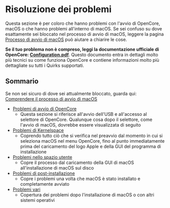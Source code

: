 # Risoluzione dei problemi

Questa sezione è per coloro che hanno problemi con l'avvio di OpenCore, macOS o che hanno problemi all'interno di macOS. Se sei confuso su dove esattamente sei bloccato nel processo di avvio di macOS, leggere la pagina [Processo di avvio di macOS](/troubleshooting/boot.md) può aiutare a chiarire le cose.

**Se il tuo problema non è compreso, leggi la documentazione ufficiale di OpenCore: [Configuration.pdf](https://github.com/acidanthera/OpenCorePkg/blob/master/Docs/Configuration.pdf)**. Questo documento entra in dettagli molto più tecnici su come funziona OpenCore e contiene informazioni molto più dettagliate su tutti i Quirks supportati.

## Sommario

Se non sei sicuro di dove sei attualmente bloccato, guarda qui: [Comprendere il processo di avvio di macOS](/troubleshooting/boot.md)

* [Problemi di avvio di OpenCore](./extended/opencore-issues.md)
  * Questa sezione si riferisce all'avvio dell'USB e all'accesso al selettore di OpenCore. Qualunque cosa dopo il selettore, come l'avvio di macOS, dovrebbe essere visualizzata di seguito
* [Problemi di Kernelspace](./extended/kernel-issues.md)
  * Coprendo tutto ciò che si verifica nel preavvio dal momento in cui si seleziona macOS nel menu OpenCore, fino al punto immediatamente prima del caricamento del logo Apple e della GUI del programma di installazione
* [Problemi nello spazio utente](./extended/userspace-issues.md)
  * Copre il processo dal caricamento della GUI di macOS all'installazione di macOS sul disco
* [Problemi di post-installazione](./extended/post-issues.md)
  * Copre i problemi una volta che macOS è stato installato e completamente avviato
* [Problemi vari](./extended/misc-issues.md)
  * Copertura dei problemi dopo l'installazione di macOS o con altri sistemi operativi
